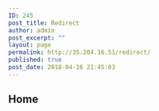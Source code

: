 ```yaml
---
ID: 245
post_title: Redirect
author: admin
post_excerpt: ""
layout: page
permalink: http://35.204.16.51/redirect/
published: true
post_date: 2018-04-16 21:45:03
---
```

<section class="main-container">
        <div class="main-wrapper">
                <h2>Home</h2>
                <?php
                        //Here we display a message if we are logged in!
                        if (isset($_SESSION['u_id'])) {
                                echo "You are logged in!";
                        }
                ?>
        </div>
</section>